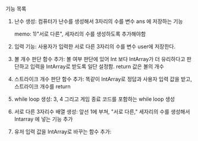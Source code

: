기능 목록

1. 난수 생성:
컴퓨터가 난수를 생성해서 3자리의 수를 변수 ans 에 저장하는 기능 

   memo: 1)"서로 다른", 세자리의 수를 생성하도록 추가해야함 

2. 입력 기능:
사용자가 입력한 서로 다른 3자리의 수를 변수 user에 저장한다.

3. 볼 개수 판단 함수 추가:
볼 여부 판단에 있어 Int 보다 IntArray가 더 유리하다고 판단하고 입력을 IntArray로 받도록 일단 설정함.
return 값은 볼의 개수

4. 스트라이크 개수 판단 함수 추가:
똑같이 IntArray로 정답과 사용자 입력 값을 받고, 스트라이크 개수를 return

5. while loop 생성:
   3, 4 그리고 게임 종료 코드를 포함하는 while loop 생성

6. 서로 다른 3자리수 배열 생성: 
   앞선 1에 부쳐, "서로 다른," 세자리의 수를 생성해서 Intarray 에 넣는 기능 추가

7. 유저 입력 값을 IntArray로 바꾸는 함수 추가:
